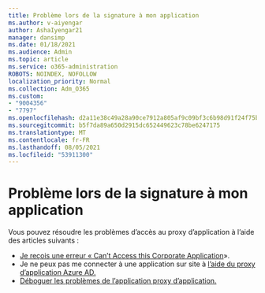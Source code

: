 ```yaml
---
title: Problème lors de la signature à mon application
ms.author: v-aiyengar
author: AshaIyengar21
manager: dansimp
ms.date: 01/18/2021
ms.audience: Admin
ms.topic: article
ms.service: o365-administration
ROBOTS: NOINDEX, NOFOLLOW
localization_priority: Normal
ms.collection: Adm_O365
ms.custom:
- "9004356"
- "7797"
ms.openlocfilehash: d2a11e38c49a28a90ce7912a805af9c09bf3c6b98d91f24f75bdb32192bcfa69
ms.sourcegitcommit: b5f7da89a650d2915dc652449623c78be6247175
ms.translationtype: MT
ms.contentlocale: fr-FR
ms.lasthandoff: 08/05/2021
ms.locfileid: "53911300"
---
```

# <a name="problem-when-signing-in-to-my-application"></a>Problème lors de la signature à mon application

Vous pouvez résoudre les problèmes d’accès au proxy d’application à l’aide des articles suivants :

- [Je reçois une erreur « Can’t Access this Corporate Application](https://docs.microsoft.com/azure/active-directory/application-proxy-sign-in-bad-gateway-timeout-error/?WT.mc_id=UI_AAD_Enterprise_Apps_Support_L2_Overview)».
- Je ne peux pas me connecter à une application sur site à [l’aide du proxy d’application Azure AD.](https://docs.microsoft.com/azure/active-directory/application-sign-in-problem-on-premises-application-proxy/?WT.mc_id=UI_AAD_Apps_Sign_In_Support_L2_Proxy)
- [Déboguer les problèmes de l’application proxy d’application.](https://docs.microsoft.com/azure/active-directory/manage-apps/application-proxy-debug-apps)
